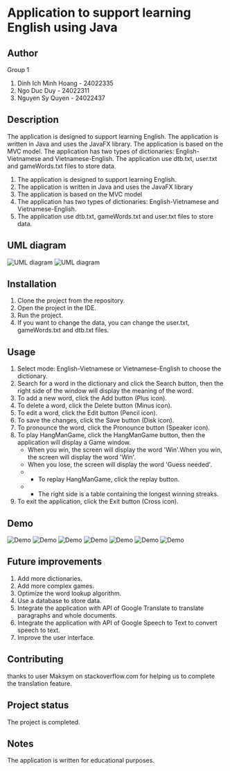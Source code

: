 # Application to support learning English using Java

## Author
Group 1
1. Dinh Ich Minh Hoang - 24022335
2. Ngo Duc Duy - 24022311
3. Nguyen Sy Quyen - 24022437

## Description
The application is designed to support learning English. The application is written in Java and uses the JavaFX library. The application is based on the MVC model. The application has two types of dictionaries: English-Vietnamese and Vietnamese-English. The application use dtb.txt, user.txt and gameWords.txt files to store data.
1. The application is designed to support learning English.
2. The application is written in Java and uses the JavaFX library
3. The application is based on the MVC model
4. The application has two types of dictionaries: English-Vietnamese and Vietnamese-English.
5. The application use dtb.txt, gameWords.txt and user.txt files to store data.

## UML diagram

![UML diagram](UML1.jpg)
![UML diagram](UML2.jpg)


## Installation
1. Clone the project from the repository.
2. Open the project in the IDE.
3. Run the project.
4. If you want to change the data, you can change the user.txt, gameWords.txt and dtb.txt files.

## Usage
1. Select mode: English-Vietnamese or Vietnamese-English to choose the dictionary.
2. Search for a word in the dictionary and click the Search button, then the right side of the window will display the meaning of the word.
3. To add a new word, click the Add button (Plus icon).
4. To delete a word, click the Delete button (Minus icon).
5. To edit a word, click the Edit button (Pencil icon).
6. To save the changes, click the Save button (Disk icon).
7. To pronounce the word, click the Pronounce button (Speaker icon).
8. To play HangManGame, click the HangManGame button, then the application will display a Game window.
    + When you win, the screen will display the word 'Win'.When you win, the screen will display the word 'Win'.
    + When you lose, the screen will display the word 'Guess needed'.
    + + To replay HangManGame, click the replay button.
    +  + The right side is a table containing the longest winning streaks.
9. To exit the application, click the Exit button (Cross icon).

## Demo

![Demo](loginview.png)
![Demo](signupview.png)
![Demo](homeview.png)
![Demo](accountview.png)
![Demo](searchview.png)
![Demo](translateview.png)
![Demo](gameview.png)



## Future improvements
1. Add more dictionaries.
2. Add more complex games.
3. Optimize the word lookup algorithm.
4. Use a database to store data.
5. Integrate the application with API of Google Translate to translate paragraphs and whole documents.
6. Integrate the application with API of Google Speech to Text to convert speech to text.
7. Improve the user interface.

## Contributing
thanks to user Maksym on stackoverflow.com for helping us to complete the translation feature.

## Project status
The project is completed.

## Notes
The application is written for educational purposes.